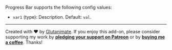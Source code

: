 Progress Bar supports the following config values:

- `var1` (type): Description. Default: `val`.

---

Created with ❤️ by [Glutanimate](https://glutanimate.com). If you enjoy this add-on, please consider supporting my work by **[pledging your support on Patreon](https://www.patreon.com/bePatron?u=7522179)** or by **[buying me a coffee](https://ko-fi.com/X8X0L4YV)**. Thanks!